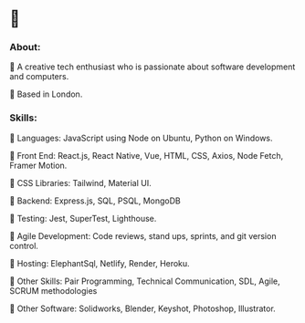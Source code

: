<div> 
 <h1>👋</h1>
  <h3>About:</h3>
 <p>
  🌱  A creative tech enthusiast who is passionate about software development and computers.
 </p>
  <p>
  📍  Based in London.
 </p>
  <h3>Skills:</h3>
  <p>
  🔹  Languages: JavaScript using Node on Ubuntu, Python on Windows.
  
  🔸  Front End: React.js, React Native, Vue, HTML, CSS, Axios, Node Fetch, Framer Motion.
  
  🔹  CSS Libraries: Tailwind, Material UI.
  
  🔸  Backend: Express.js, SQL, PSQL, MongoDB
  
  🔹  Testing: Jest, SuperTest, Lighthouse.
  
  🔸  Agile Development: Code reviews, stand ups, sprints, and git version control.
  
  🔹  Hosting: ElephantSql, Netlify, Render, Heroku.
  
  🔸  Other Skills: Pair Programming, Technical Communication, SDL, Agile, SCRUM methodologies
  
  🔹  Other Software: Solidworks, Blender, Keyshot, Photoshop, Illustrator. 
  </p>
</div>



<!--
**27Stanley/27Stanley** is a ✨ _special_ ✨ repository because its `README.md` (this file) appears on your GitHub profile.

Here are some ideas to get you started:

- 🔭 I’m currently working on ...
- 🌱 I’m currently learning ...
- 👯 I’m looking to collaborate on ...
- 🤔 I’m looking for help with ...
- 💬 Ask me about ...
- 📫 How to reach me: ...
- 😄 Pronouns: ...
- ⚡ Fun fact: ...
-->
